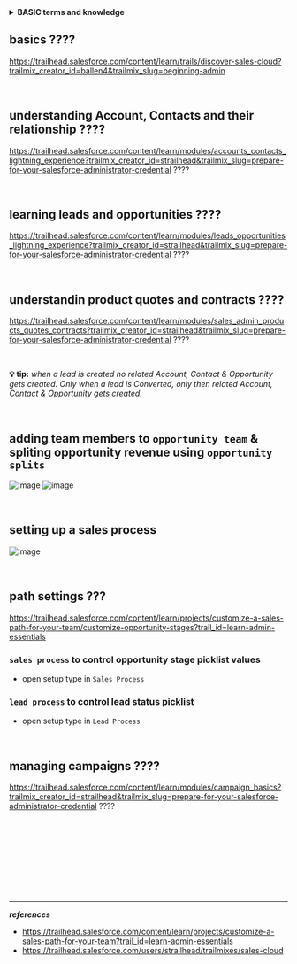 
<details>
<summary> <b> BASIC terms and knowledge </b> </summary>  
<p>

---  
  
opportunity: a pending sale or deal.

A lead is an unqualified contact, while a prospect is a qualified contact who has been moved into the sales process.
customer is a contact whom with you have to close a deal.


lead ------>  prospects ----------> customer  
  
  
---  
  
</p>  
</details>


## basics ????
https://trailhead.salesforce.com/content/learn/trails/discover-sales-cloud?trailmix_creator_id=ballen4&trailmix_slug=beginning-admin 



<br/>

## understanding Account, Contacts and their relationship ????

https://trailhead.salesforce.com/content/learn/modules/accounts_contacts_lightning_experience?trailmix_creator_id=strailhead&trailmix_slug=prepare-for-your-salesforce-administrator-credential ????


<br/>

## learning leads and opportunities ????
https://trailhead.salesforce.com/content/learn/modules/leads_opportunities_lightning_experience?trailmix_creator_id=strailhead&trailmix_slug=prepare-for-your-salesforce-administrator-credential ????

<br/>

## understandin product quotes and contracts ????
https://trailhead.salesforce.com/content/learn/modules/sales_admin_products_quotes_contracts?trailmix_creator_id=strailhead&trailmix_slug=prepare-for-your-salesforce-administrator-credential ????

<br/>


**💡 tip:** _when a lead is created no related Account, Contact & Opportunity gets created. Only when a lead is Converted, only then related Account, Contact & Opportunity gets created._


<br/>

## adding team members to ``opportunity team`` & spliting opportunity revenue using ``opportunity splits``
![image](https://user-images.githubusercontent.com/63545175/193563982-fdd2beeb-58f6-4848-bf1a-167ee647bac3.png)
![image](https://user-images.githubusercontent.com/63545175/193563996-374f9a83-a479-4a5f-bd78-a56759fabfad.png)


<br/>


## setting up a sales process
![image](https://user-images.githubusercontent.com/63545175/191659062-baf6f5df-0d51-4e7b-b900-6005cb2be1fb.png)


<br/>


## path settings ???
https://trailhead.salesforce.com/content/learn/projects/customize-a-sales-path-for-your-team/customize-opportunity-stages?trail_id=learn-admin-essentials



### ``sales process`` to control opportunity stage picklist values
- open setup type in ``Sales Process``


### ``lead process`` to control lead status picklist
- open setup type in ``Lead Process``


<br/>


## managing campaigns ????
https://trailhead.salesforce.com/content/learn/modules/campaign_basics?trailmix_creator_id=strailhead&trailmix_slug=prepare-for-your-salesforce-administrator-credential ????


















<br/>

<br/>

<br/>

<br/>

<br/>

<br/>

<br/>

<br/>


--- 

***references***

  - https://trailhead.salesforce.com/content/learn/projects/customize-a-sales-path-for-your-team?trail_id=learn-admin-essentials
  - https://trailhead.salesforce.com/users/strailhead/trailmixes/sales-cloud





